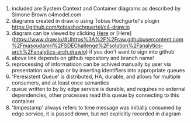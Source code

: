 1. included are System Context and Container diagrams as described by Simone Brown c4model.com
1. diagrams created in draw.io using Tobias Hochgürtel's plugin https://github.com/tobiashochguertel/c4-draw.io
1. diagram can be viewed by clicking [Here](https://www.draw.io/#Hmasoudamri%2FSDEChallenge%2Fsolution%2Fanalytics-arch%2Fanalytics-arch.drawio) or [Here] (https://www.draw.io/#Uhttps%3A%2F%2Fraw.githubusercontent.com%2Fmasoudamri%2FSDEChallenge%2Fsolution%2Fanalytics-arch%2Fanalytics-arch.drawio) if you don't want to sign into github
1. above link depends on github repository and branch name!
1. reprocessing of informatioon can be achived manually by user via presentation web app or by inserting identifiers into appropriate queues
1. 'Peresistent Queue' is distributed, HA, durable, and allows for multiple consumers, and at least once semantics
1. queue written to by by edge service is durable, and requires no external dependencies, other processes read this queue by connecting to this container
1. 'timpestamp' always refers to time message was initially consumed by edge service, it is passed down, but not explicitly recorded in diagram
